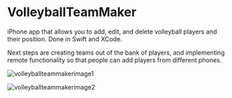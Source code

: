 # VolleyballTeamMaker
iPhone app that allows you to add, edit, and delete volleyball players and their position. Done in Swift and XCode.

Next steps are creating teams out of the bank of players, and implementing remote functionality so that people can add players from different phones.

![volleyballteammakerimage1](https://cloud.githubusercontent.com/assets/16373449/12180170/dd45e18e-b52f-11e5-9b2e-1d4c696444fa.png)

![volleyballteammakerimage2](https://cloud.githubusercontent.com/assets/16373449/12180052/463f1e22-b52f-11e5-970f-946e3c82e9ce.png)